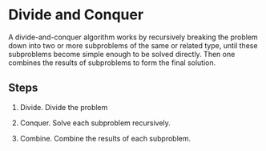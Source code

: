 # Divide and Conquer

A divide-and-conquer algorithm works by recursively breaking the problem down into two or more subproblems of the same or related type, until these subproblems become simple enough to be solved directly. Then one combines the results of subproblems to form the final solution.

## Steps

1. Divide. Divide the problem <br>
2. Conquer. Solve each subproblem recursively. <br>

3. Combine. Combine the results of each subproblem.
